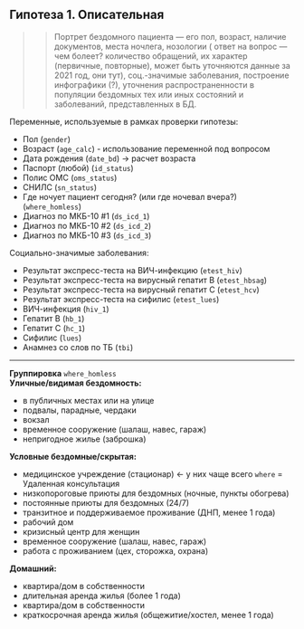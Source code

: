 ## Гипотеза 1. Описательная   
>> Портрет бездомного пациента — его пол, возраст, наличие документов, места ночлега, нозологии ( ответ на вопрос — чем болеет? количество обращений, их характер (первичные, повторные), может быть уточняются данные за 2021 год, они тут), соц.-значимые заболевания, построение инфографики (?), уточнения распространенности в популяции бездомных тех или иных состояний и заболеваний, представленных в БД.

Переменные, используемые в рамках проверки гипотезы:
- Пол (`gender`)
- Возраст (`age_calc`) - использование переменной под вопросом
- Дата рождения (`date_bd`) -> расчет возраста
- Паспорт (любой) (`id_status`)
- Полис ОМС (`oms_status`)
- СНИЛС (`sn_status`)
- Где ночует пациент сегодня? (или где ночевал вчера?) (`where_homless`)
- Диагноз по МКБ-10 #1 (`ds_icd_1`)
- Диагноз по МКБ-10 #2 (`ds_icd_2`)
- Диагноз по МКБ-10 #3 (`ds_icd_3`)

Cоциально-значимые заболевания:
- Результат экспресс-теста на ВИЧ-инфекцию (`etest_hiv`)
- Результат экспресс-теста на вирусный гепатит В (`etest_hbsag`)
- Результат экспресс-теста на вирусный гепатит С (`etest_hcv`)
- Результат экспресс-теста на сифилис (`etest_lues`)
- ВИЧ-инфекция (`hiv_1`)
- Гепатит B (`hb_1`)
- Гепатит C (`hc_1`)
- Сифилис (`lues`)
- Анамнез со слов по ТБ (`tbi`)

---
**Группировка** `where_homless`    
**Уличные/видимая бездомность:**
- в публичных местах или на улице
- подвалы, парадные, чердаки
- вокзал
- временное сооружение (шалаш, навес, гараж) 
- непригодное жилье (заброшка)

**Условные бездомные/скрытая:**
- медицинское учреждение (стационар) <- у них чаще всего `where` = Удаленная консультация
- низкопороговые приюты для бездомных (ночные, пункты обогрева)
- постоянные приюты для бездомных (24/7) 
- транзитное и поддерживаемое проживание (ДНП, менее 1 года)
- рабочий дом
- кризисный центр для женщин
- временное сооружение (шалаш, навес, гараж)
- работа с проживанием (цех, сторожка, охрана)

**Домашний:**
- квартира/дом в собственности
- длительная аренда жилья (более 1 года)
- квартира/дом в собственности
- краткосрочная аренда жилья (общежитие/хостел, менее 1 года)
